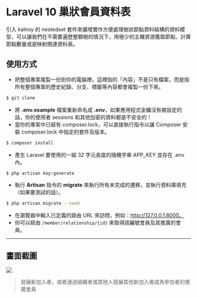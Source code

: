 # Laravel 10 巢狀會員資料表

引入 kalnoy 的 nestedset 套件來擴增實作方便處理樹狀節點資料結構的資料模型，可以讓我們在不需要遍歷整顆樹的情況下，用極少的主機資源獲取節點、計算節點數量或是映射關連資料表。

## 使用方式
- 把整個專案複製一份到你的電腦裡，這裡指的「內容」不是只有檔案，而是指所有整個專案的歷史紀錄、分支、標籤等內容都會複製一份下來。
```sh
$ git clone
```
- 將 __.env.example__ 檔案重新命名成 __.env__，如果應用程式金鑰沒有被設定的話，你的使用者 sessions 和其他加密的資料都是不安全的！
- 當你的專案中已經有 composer.lock，可以直接執行指令以讓 Composer 安裝 composer.lock 中指定的套件及版本。
```sh
$ composer install
```
- 產⽣ Laravel 要使用的一組 32 字元長度的隨機字串 APP_KEY 並存在 .env 內。
```sh
$ php artisan key:generate
```
- 執行 __Artisan__ 指令的 __migrate__ 來執行所有未完成的遷移，並執行資料庫填充（如果要測試的話）。
```sh
$ php artisan migrate --seed
```
- 在瀏覽器中輸入已定義的路由 URL 來訪問，例如：http://127.0.0.1:8000。
- 你可以經由 `/member/relationship/{id}` 來取得該編號會員及其推廣的會員。

----

## 畫面截圖
![](https://i.imgur.com/2l7qBuz.png)
> 發展新加入者，或者通過組織者或其他人發展其他新加入者成為參加者的推廣會員
